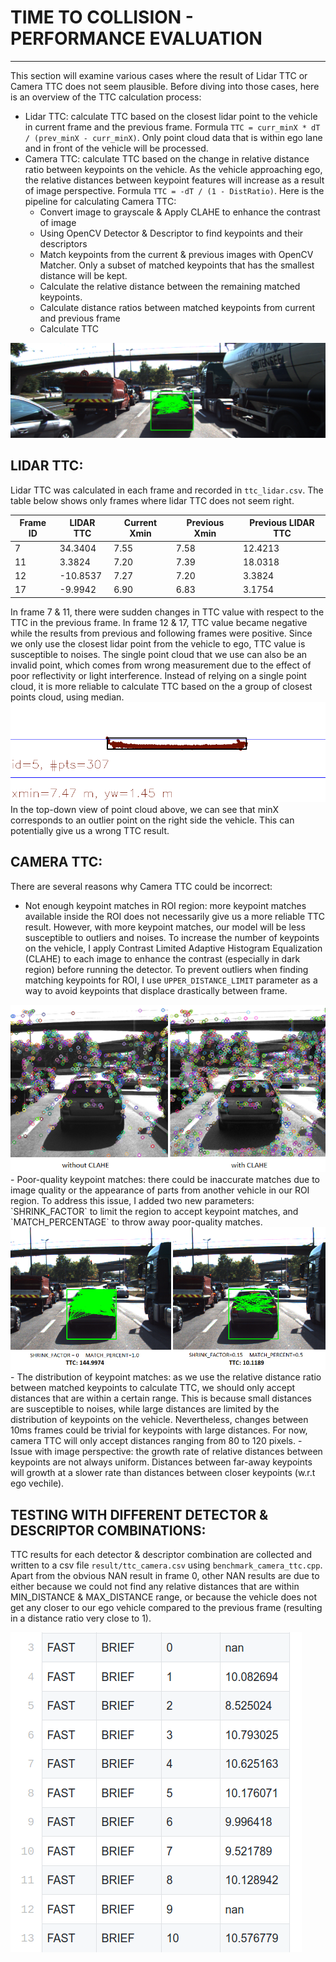 # TIME TO COLLISION - PERFORMANCE EVALUATION
---
This section will examine various cases where the result of Lidar TTC or Camera TTC does not seem plausible. Before diving into those cases, here is an overview of the TTC calculation process:
- Lidar TTC: calculate TTC based on the closest lidar point to the vehicle in current frame and the previous frame. Formula `TTC = curr_minX * dT / (prev_minX - curr_minX)`. Only point cloud data that is within ego lane and in front of the vehicle will be processed.
- Camera TTC: calculate TTC based on the change in relative distance ratio between keypoints on the vehicle. As the vehicle approaching ego, the relative distances between keypoint features will increase as a result of image perspective. Formula `TTC = -dT / (1 - DistRatio)`. Here is the pipeline for calculating Camera TTC:
  + Convert image to grayscale & Apply CLAHE to enhance the contrast of image
  + Using OpenCV Detector & Descriptor to find keypoints and their descriptors
  + Match keypoints from the current & previous images with OpenCV Matcher. Only a subset of matched keypoints that has the smallest distance will be kept.
  + Calculate the relative distance between the remaining matched keypoints.
  + Calculate distance ratios between matched keypoints from current and previous frame
  + Calculate TTC

<img src="result/relative_distance.png" />

## LIDAR TTC:
Lidar TTC was calculated in each frame and recorded in `ttc_lidar.csv`. The table below shows only frames where lidar TTC does not seem right.

| Frame ID | LIDAR TTC | Current Xmin | Previous Xmin | Previous LIDAR TTC |
|----------|-----------|--------------|---------------|--------------------|
| 7        | 34.3404   | 7.55         | 7.58          | 12.4213            |
| 11       | 3.3824    | 7.20         | 7.39          | 18.0318            |
| 12       | -10.8537  | 7.27         | 7.20          | 3.3824             |
| 17       | -9.9942   | 6.90         | 6.83          | 3.1754             |

In frame 7 & 11, there were sudden changes in TTC value with respect to the TTC in the previous frame. In frame 12 & 17, TTC value became negative while the results from previous and following frames were positive. Since we only use the closest lidar point from the vehicle to ego, TTC value is susceptible to noises. The single point cloud that we use can also be an invalid point, which comes from wrong measurement due to the effect of poor reflectivity or light interference. Instead of relying on a single point cloud, it is more reliable to calculate TTC based on the a group of closest points cloud, using median.
<img src="result/topdown_lidar.png" />
In the top-down view of point cloud above, we can see that minX corresponds to an outlier point on the right side the vehicle. This can potentially give us a wrong TTC result.

## CAMERA TTC:
There are several reasons why Camera TTC could be incorrect:
- Not enough keypoint matches in ROI region: more keypoint matches available inside the ROI does not necessarily give us a more reliable TTC result. However, with more keypoint matches, our model will be less susceptible to outliers and noises. To increase the number of keypoints on the vehicle, I apply Contrast Limited Adaptive Histogram Equalization (CLAHE) to each image to enhance the contrast (especially in dark region) before running the detector. To prevent outliers when finding matching keypoints for ROI, I use `UPPER_DISTANCE_LIMIT` parameter as a way to avoid keypoints that displace drastically between frame.
<img src="result/clahe.png" />
- Poor-quality keypoint matches: there could be inaccurate matches due to image quality or the appearance of parts from another vehicle in our ROI region. To address this issue, I added two new parameters: `SHRINK_FACTOR` to limit the region to accept keypoint matches, and `MATCH_PERCENTAGE` to throw away poor-quality matches.
<img src="result/tcc_case1.png" />
- The distribution of keypoint matches: as we use the relative distance ratio between matched keypoints to calculate TTC, we should only accept distances that are within a certain range. This is because small distances are susceptible to noises, while large distances are limited by the distribution of keypoints on the vehicle. Nevertheless, changes between 10ms frames could be trivial for keypoints with large distances. For now, camera TTC will only accept distances ranging from 80 to 120 pixels.
- Issue with image perspective: the growth rate of relative distances between keypoints are not always uniform. Distances between far-away keypoints will growth at a slower rate than distances between closer keypoints (w.r.t ego vechile).

## TESTING WITH DIFFERENT DETECTOR & DESCRIPTOR COMBINATIONS:
TTC results for each detector & descriptor combination are collected and written to a csv file  `result/ttc_camera.csv` using `benchmark_camera_ttc.cpp`. Apart from the obvious NAN result in frame 0, other NAN results are due to either because we could not find any relative distances that are within MIN_DISTANCE & MAX_DISTANCE range, or because the vehicle does not get any closer to our ego vehicle compared to the previous frame (resulting in a distance ratio very close to 1).

<img src="result/snapshot_csv.png" />

